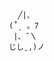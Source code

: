                             ╱|、
                          (˚ˎ 。7  
                           |、˜〵          
                          じしˍ,)ノ
